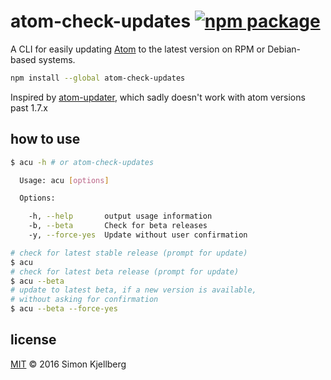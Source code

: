 # atom-check-updates [![npm package][npm-badge]][npm]

A CLI for easily updating [Atom][atom] to the latest version
on RPM or Debian-based systems.

```sh
npm install --global atom-check-updates
```

Inspired by [atom-updater][atom-updater], which sadly doesn't work with atom
versions past 1.7.x

## how to use
```sh
$ acu -h # or atom-check-updates

  Usage: acu [options]

  Options:

    -h, --help       output usage information
    -b, --beta       Check for beta releases
    -y, --force-yes  Update without user confirmation

# check for latest stable release (prompt for update)
$ acu
# check for latest beta release (prompt for update)
$ acu --beta
# update to latest beta, if a new version is available,
# without asking for confirmation
$ acu --beta --force-yes
```
## license
[MIT][license] © 2016 Simon Kjellberg


[atom-updater]: https://github.com/mehcode/atom-updater
[atom]: https://atom.io
[license]: ./LICENSE
[npm-badge]: https://img.shields.io/npm/v/atom-check-updates.svg?style=flat-square
[npm]: https://www.npmjs.org/package/atom-check-updates
